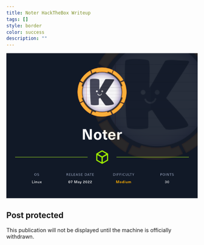 ```yaml
---
title: Noter HackTheBox Writeup
tags: []
style: border
color: success
description: ""
---
```


![](https://raw.githubusercontent.com/m3n0sd0n4ld/m3n0sd0n4ld.github.io/main/_posts/Noter/1.png)

## Post protected
This publication will not be displayed until the machine is officially withdrawn.




